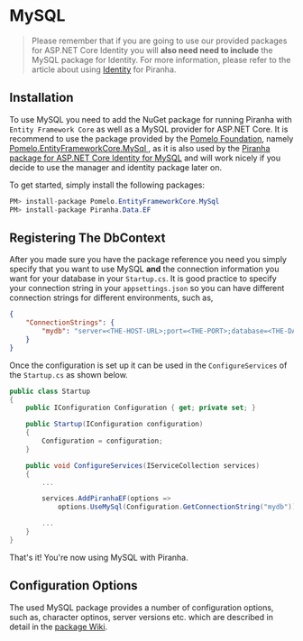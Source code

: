 # MySQL

> Please remember that if you are going to use our provided packages for ASP.NET Core Identity you will **also need need to include** the MySQL package for Identity. For more information, please refer to the article about using [Identity](../authentication/identity) for Piranha.

## Installation

To use MySQL you need to add the NuGet package for running Piranha with `Entity Framework Core` as well as a MySQL provider for ASP.NET Core. It is recommend to use the package provided by the [Pomelo Foundation](https://github.com/PomeloFoundation), namely [Pomelo.EntityFrameworkCore.MySql
](https://github.com/PomeloFoundation/Pomelo.EntityFrameworkCore.MySql), as it is also used by the [Piranha package for ASP.NET Core Identity for MySQL](https://github.com/PiranhaCMS/piranha.core.mysql) and will work nicely if you decide to use the manager and identity package later on.

To get started, simply install the following packages:

~~~ csharp
PM> install-package Pomelo.EntityFrameworkCore.MySql
PM> install-package Piranha.Data.EF
~~~

## Registering The DbContext

After you made sure you have the package reference you need you simply specify that you want to use MySQL **and** the connection information you want for your database in your `Startup.cs`. It is good practice to specify your connection string in your `appsettings.json` so you can have different connection strings for different environments, such as,

~~~ json
{
    "ConnectionStrings": {
        "mydb": "server=<THE-HOST-URL>;port=<THE-PORT>;database=<THE-DATABASE-SCHEME>;uid=<THE-DATABASE-USER>;password=<THE-PASSWORD>"
    }
}
~~~

Once the configuration is set up it can be used in the `ConfigureServices` of the `Startup.cs` as shown below.

~~~ csharp
public class Startup
{
    public IConfiguration Configuration { get; private set; }

    public Startup(IConfiguration configuration)
    {
        Configuration = configuration;
    }

    public void ConfigureServices(IServiceCollection services)
    {
        ...

        services.AddPiranhaEF(options =>
            options.UseMySql(Configuration.GetConnectionString("mydb"));

        ...
    }
}
~~~

That's it! You're now using MySQL with Piranha.

## Configuration Options

The used MySQL package provides a number of configuration options, such as, character optinos, server versions etc. which are described in detail in the [package Wiki](https://github.com/PomeloFoundation/Pomelo.EntityFrameworkCore.MySql/wiki/Configuration-Options).
